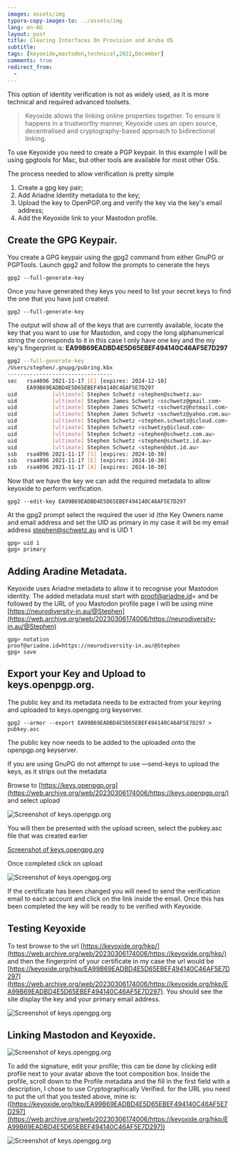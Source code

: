 ```yaml
---
images: assets/img
typora-copy-images-to: ../assets/img
lang: en-AU
layout: post
title: Clearing Interfaces On Provision and Aruba OS
subtitle: 
tags: [keyoxide,mastodon,technical,2022,December]
comments: true
redirect_from:
  - 
---
```


This option of identity verification is not as widely used, as it is more technical and required advanced toolsets.



> Keyoxide allows the linking online properties together. To ensure it happens in a trustworthy manner, Keyoxide uses an open source, decentralised and cryptography-based approach to bidirectional linking.



To use Keyoxide you need to create a PGP keypair. In this example I will be using gpgtools for Mac, but other tools are available for most other OSs.



The process needed to allow verification is pretty simple



1. Create a gpg key pair;
2. Add Ariadne Identity metadata to the key;
3. Upload the key to OpenPGP.org and verify the key via the key's email address;
4. Add the Keyoxide  link to your Mastodon profile.



## Create the GPG Keypair.



You create a GPG keypair using the gpg2 command from either GnuPG or PGPTools. Launch gpg2 and follow the prompts to cenerate the heys



```
gpg2 --full-generate-key
```



Once you have generated they keys you need to list your secret keys to find the one that you have just created.



```
gpg2 --full-generate-key
```



The output will show all of the keys that are currently available, locate the key that you want to use for Mastodon, and copy the long alphanumerical string the corresponds to it in this case I only have one key and the my key's fingerprint is: **EA99B69EADBD4E5D65EBEF494140C46AF5E7D297**



```bash
gpg2 --full-generate-key
/Users/stephen/.gnupg/pubring.kbx
---------------------------------
sec   rsa4096 2021-11-17 [C] [expires: 2024-12-10]
      EA99B69EADBD4E5D65EBEF494140C46AF5E7D297
uid           [ultimate] Stephen Schwetz <stephen@schwetz.au>
uid           [ultimate] Stephen James Schwetz <sschwetz@gmail.com>
uid           [ultimate] Stephen James SChwetz <sschwetz@hotmail.com>
uid           [ultimate] Stephen James Schwetz <sschwetz@yahoo.com.au>
uid           [ultimate] Stephen Schwetz <stephen.schwetz@icloud.com>
uid           [ultimate] Stephen Schwetz <schwetzy@icloud.com>
uid           [ultimate] Stephen Schwetz <stephen@schwetz.com.au>
uid           [ultimate] Stephen Schwetz <stephen@schwetz.id.au>
uid           [ultimate] Stephen Schwetz <stephen@dot.id.au>
ssb   rsa4096 2021-11-17 [S] [expires: 2024-10-30]
ssb   rsa4096 2021-11-17 [E] [expires: 2024-10-30]
ssb   rsa4096 2021-11-17 [A] [expires: 2024-10-30]
```



Now that we have the key we can add the required metadata to allow keyoxide to perform verification.



```
gpg2 --edit-key EA99B69EADBD4E5D65EBEF494140C46AF5E7D297
```



At the gpg2 prompt select the required the user id (the Key Owners name and email address and set the UID as primary in my case it will be my email address stephen@schwetz.au and is UID 1



```
gpg> uid 1
gpg> primary
```



## Adding Aradine Metadata.



Keyoxide uses Ariadne metadata to allow it to recognise your Mastodon identity. The added metadata must start with  proof@ariadne.id= and be followed by the URL of you Mastodon profile page I will be using mine [https://neurodiversity-in.au/@Stephen](https://web.archive.org/web/20230306174006/https://neurodiversity-in.au/@Stephen)



```
gpg> notation
proof@ariadne.id=https://neurodiversity-in.au/@Stephen 
gpg> save
```



## Export your Key and Upload to keys.openpgp.org.



The public key and its metadata needs to be extracted from your keyring and uploaded to keys.opengpg.org keyserver.



```
gpg2 --armor --export EA99B69EADBD4E5D65EBEF494140C46AF5E7D297 > pubkey.asc
```



The public key  now needs to be added to the uploaded onto the openpgp.org keyserver.



If you are using GnuPG do not attempt to use —send-keys to upload the keys, as it strips out the metadata



Browse to [https://keys.openpgp.org](https://web.archive.org/web/20230306174006/https://keys.openpgp.org/) and select upload



![Screenshot of keys.openpgp.org](../assets/img/rEuBwXPnmx4GefNH-image-6669196.png)



You will then be presented with the upload screen, select the pubkey.asc file that was created earlier



[Screenshot of keys.opengpg.org](https://web.archive.org/web/20230306174006/https://kb.neurodiversity-in.au/uploads/images/gallery/2022-12/O8FIHtiGc064oVOS-image.png)



Once completed click on upload



![Screenshot of keys.opengpg.org](../assets/img/O8FIHtiGc064oVOS-image-6669196.png)



If the certificate has been changed you will need to send the verification email to each account and click on the link inside the email. Once this has been completed the key will be ready to be verified with Keyoxide.



## Testing Keyoxide



To test browse to the url [https://keyoxide.org/hkp/](https://web.archive.org/web/20230306174006/https://keyoxide.org/hkp/) and then the fingerprint of your certificate in my case the url would be [https://keyoxide.org/hkp/EA99B69EADBD4E5D65EBEF494140C46AF5E7D297](https://web.archive.org/web/20230306174006/https://keyoxide.org/hkp/EA99B69EADBD4E5D65EBEF494140C46AF5E7D297). You should see the site display the key and your primary email address.



![Screenshot of keys.opengpg.org](../assets/img/0bHNLz00l2f9b8uV-image.png)



## Linking Mastodon and Keyoxide.



![Screenshot of keys.opengpg.org](../assets/img/QT1Sl8jDyGjSswDY-image-6669196.png)



To add the signature, edit your profile; this can be done by clicking edit profile next to your avatar above the toot composition box. Inside the profile, scroll  down to the Profile metadata and the fill in the first field with a description, I chose to use Cryptographically Verified. for the URL you need to put the url that you tested above, mine is: ([https://keyoxide.org/hkp/EA99B69EADBD4E5D65EBEF494140C46AF5E7D297](https://web.archive.org/web/20230306174006/https://keyoxide.org/hkp/EA99B69EADBD4E5D65EBEF494140C46AF5E7D297))



![Screenshot of keys.opengpg.org](../assets/img/NQ2CZdSkr86jzXgz-image-6669196.png)